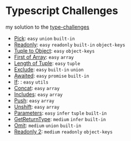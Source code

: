 
# Typescript Challenges

my solution to the [type-challenges](https://github.com/type-challenges/type-challenges)

- [Pick](./src/challenges/pick.ts): `easy` `union` `built-in`
- [Readonly](./src/challenges/readonly.ts): `easy` `readonly` `built-in` `object-keys`
- [Tuple to Object](./src/challenges/tuple-to-object.ts): `easy` `object-keys`
- [First of Array](./src/challenges/first-of-array.ts): `easy` `array`
- [Length of Tuple](./src/challenges/length-of-tuple.ts): `easy` `tuple`
- [Exclude](./src/challenges/exclude.ts): `easy` `built-in` `union`
- [Awaited](./src/challenges/awaited.ts): `easy` `promise` `built-in`
- [If](./src/challenges/If.ts): : `easy` `utils`
- [Concat](./src/challenges/concat.ts): `easy` `array`
- [Includes](./src/challenges/include.ts): `easy` `array`
- [Push](./src/challenges/push.ts): `easy` `array`
- [Unshift](./src/challenges/unshift.ts): `easy` `array`
- [Parameters](./src/challenges/parameters.ts): `easy` `infer` `tuple` `built-in`
- [GetReturnType](./src/challenges/get-return-type.ts): `medium` `infer` `built-in`
- [Omit](./src/challenes/omit.ts): `medium` `union` `built-in`
- [Readonly 2](./src/challenges/readonly-2.ts): `medium` `readonly` `object-keys`
